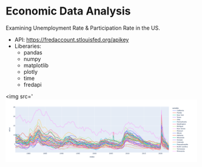 # Economic Data Analysis

Examining Unemployment Rate & Participation Rate in the US.

- API: https://fredaccount.stlouisfed.org/apikey
- Liberaries:
    - pandas
    - numpy
    - matplotlib
    - plotly
    - time
    - fredapi

<img src='<img src="https://github.com/jrreda/pracitce-projects/blob/master/Economic%20Data%20Analysis/plot.png" width=600>
